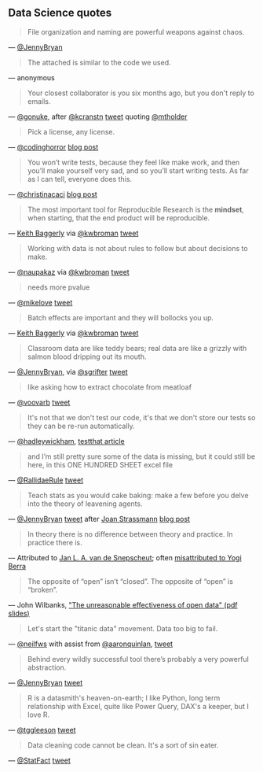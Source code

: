 ## Data Science quotes

> File organization and naming are powerful weapons against chaos.

— [@JennyBryan](https://twitter.com/jennybryan)



> The attached is similar to the code we used.

— anonymous



> Your closest collaborator is you six months ago, but you don't reply
> to emails.

— [@gonuke](https://twitter.com/gonuke), after [@kcranstn](https://twitter.com/kcranstn)
[tweet](http://bit.ly/motivate_git) quoting [@mtholder](https://twitter.com/mtholder)



> Pick a license, any license.

— [@codinghorror](https://twitter.com/codinghorror)
[blog post](http://blog.codinghorror.com/pick-a-license-any-license/)



> You won’t write tests, because they feel like make work, and then
> you’ll make yourself very sad, and so you’ll start writing tests. As
> far as I can tell, everyone does
> this.

— [@christinacaci](https://twitter.com/christinacaci)
[blog post](http://christinacacioppo.com/blog/build-products)



> The most important tool for Reproducible Research is the **mindset**,
> when starting, that the end product will be reproducible.

— [Keith Baggerly](http://odin.mdacc.tmc.edu/~kabaggerly/) via
[@kwbroman](https://twitter.com/kwbroman)
[tweet](https://twitter.com/kwbroman/status/667735926915731457)



> Working with data is not about rules to follow but about decisions
> to make.

— [@naupakaz](https://twitter.com/naupakaz) via
  [@kwbroman](https://twitter.com/kwbroman)
  [tweet](https://twitter.com/kwbroman/status/686562071853547520)



> needs more pvalue

— [@mikelove](https://twitter.com/mikelove)
[tweet](https://twitter.com/mikelove/status/667809435557826560)



> Batch effects are important and they will bollocks you up.

— [Keith Baggerly](http://odin.mdacc.tmc.edu/~kabaggerly/) via
[@kwbroman](https://twitter.com/kwbroman)
[tweet](https://twitter.com/kwbroman/status/667745704488529921)



> Classroom data are like teddy bears; real data are like a grizzly
> with salmon blood dripping out its mouth.

— [@JennyBryan](https://twitter.com/jennybryan),
via [@sgrifter](https://twitter.com/sgrifter)
[tweet](https://twitter.com/sgrifter/status/631150829165113344)



> like asking how to extract chocolate from meatloaf

— [@voovarb](https://twitter.com/voovarb)
[tweet](https://twitter.com/Voovarb/status/626805028808970240)


> It's not that we don't test our code, it's that we don't store our
  tests so they can be re-run automatically.

— [@hadleywickham](https://twitter.com/hadleywickham),
[testthat article](http://journal.r-project.org/archive/2011-1/RJournal_2011-1_Wickham.pdf)


> and I’m still pretty sure some of the data is missing, but it could
> still be here, in this ONE HUNDRED SHEET excel file

— [@RallidaeRule](https://mobile.twitter.com/RallidaeRule)
[tweet](https://mobile.twitter.com/rallidaerule/status/572922098617741312)



> Teach stats as you would cake baking: make a few before you delve
> into the theory of leavening agents.

— [@JennyBryan](https://twitter.com/JennyBryan) [tweet](https://twitter.com/JennyBryan/status/634754961801351168) after
[Joan Strassmann](https://sociobiology.wordpress.com/author/goodbyehouston/)
[blog post](https://sociobiology.wordpress.com/2015/08/13/teach-statistics-the-same-way-you-teach-baking-a-chocolate-cake/)


> In theory there is no difference between theory and practice. In practice there is.

— Attributed to [Jan L. A. van de Snepscheut](https://en.wikiquote.org/wiki/Jan_L._A._van_de_Snepscheut);
   often [misattributed to Yogi Berra](https://en.wikiquote.org/wiki/Yogi_Berra)

> The opposite of “open” isn’t “closed”. The opposite of “open” is
  “broken”.

— John Wilbanks, ["The unreasonable effectiveness of open data" (pdf slides)](https://dspace.library.colostate.edu/bitstream/handle/10217/81403/CI_Days_2010_Wilbanks.pdf)

> Let's start the "titanic data" movement. Data too big to fail.

— [@neilfws](https://twitter.com/neilfws) with assist from [@aaronquinlan](https://twitter.com/aaronquinlan),
[tweet](https://twitter.com/neilfws/status/588533319135985665)

> Behind every wildly successful tool there’s probably a very powerful abstraction.

— [@JennyBryan](https://twitter.com/jennybryan)
[tweet](https://twitter.com/JennyBryan/status/631241695464534016)

> R is a datasmith's heaven-on-earth; I like Python, long term relationship with Excel, quite like Power Query, DAX's a keeper, but I love R.

— [@tggleeson](https://twitter.com/tggleeson)
[tweet](https://twitter.com/tggleeson/status/591013073542062081)

> Data cleaning code cannot be clean. It's a sort of sin eater.

— [@StatFact](https://twitter.com/StatFact)
[tweet](https://twitter.com/StatFact/status/492753200190341120)

